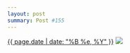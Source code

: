 ```yaml
---
layout: post
summary: Post #155
---
```


<p>
  <time><a href="/155">{{ page.date | date: "%B %e, %Y" }}</a></time>
  <a href="/155"><img src="{{ site.assets_url }}/155-640.jpg" srcset="{{ site.assets_url }}/155-1280.jpg 1280w, {{ site.assets_url }}/155-960.jpg 960w, {{ site.assets_url }}/155-640.jpg 640w, {{ site.assets_url }}/155-320.jpg 320w" sizes="(min-width: 700px) 50vw, calc(100vw - 2rem)" /></a>
</p>
